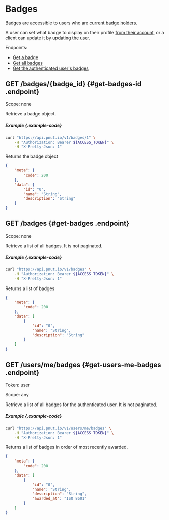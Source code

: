 # Badges

Badges are accessible to users who are [current badge holders](https://pnut.io/about/sign-up).

A user can set what badge to display on their profile [from their account](https://pnut.io/account/badge), or a client can update it [by updating the user](https://docs.pnut.io/resources/users/profile).

Endpoints:

* [Get a badge](#get-badges-id)
* [Get all badges](#get-badges)
* [Get the authenticated user's badges](#get-users-me-badges)


## <span class="method method-get">GET</span> /badges/<span class="call-param">{badge_id}</span> {#get-badges-id .endpoint}

Scope: <span class="endpoint-meta">none</span>

Retrieve a badge object.

##### Example {.example-code}

```bash
curl "https://api.pnut.io/v1/badges/1" \
    -H "Authorization: Bearer ${ACCESS_TOKEN}" \
    -H "X-Pretty-Json: 1"
```

Returns the badge object

```json
{
    "meta": {
        "code": 200
    },
    "data": {
        "id": "0",
        "name": "String",
        "description": "String"
    }
}
```


## <span class="method method-get">GET</span> /badges {#get-badges .endpoint}

Scope: <span class="endpoint-meta">none</span>

Retrieve a list of all badges. It is not paginated.

##### Example {.example-code}

```bash
curl "https://api.pnut.io/v1/badges" \
    -H "Authorization: Bearer ${ACCESS_TOKEN}" \
    -H "X-Pretty-Json: 1"
```

Returns a list of badges

```json
{
    "meta": {
        "code": 200
    },
    "data": [
        {
            "id": "0",
            "name": "String",
            "description": "String"
        }
    ]
}
```


## <span class="method method-get">GET</span> /users/me/badges {#get-users-me-badges .endpoint}

Token: <span class="endpoint-meta">user</span>

Scope: <span class="endpoint-meta">any</span>

Retrieve a list of all badges for the authenticated user. It is not paginated.

##### Example {.example-code}

```bash
curl "https://api.pnut.io/v1/users/me/badges" \
    -H "Authorization: Bearer ${ACCESS_TOKEN}" \
    -H "X-Pretty-Json: 1"
```

Returns a list of badges in order of most recently awarded.

```json
{
    "meta": {
        "code": 200
    },
    "data": [
        {
            "id": "0",
            "name": "String",
            "description": "String",
            "awarded_at": "ISO 8601"
        }
    ]
}
```